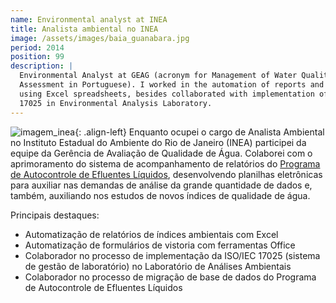 ```yaml
---
name: Environmental analyst at INEA
title: Analista ambiental no INEA
image: /assets/images/baia_guanabara.jpg
period: 2014
position: 99
description: |
  Environmental Analyst at GEAG (acronym for Management of Water Quality
  Assessment in Portuguese). I worked in the automation of reports and forms
  using Excel spreadsheets, besides collaborated with implementation of ISO/IEC
  17025 in Environmental Analysis Laboratory. 
---
```


![imagem_inea](/assets/images/baia_guanabara.jpg){: .align-left}
Enquanto ocupei o cargo de Analista Ambiental no Instituto Estadual do Ambiente
do Rio de Janeiro (INEA) participei da equipe da Gerência de Avaliação de
Qualidade de Água. Colaborei com o aprimoramento do sistema de acompanhamento de
relatórios do [Programa de Autocontrole de Efluentes
Líquidos](http://www.inea.rj.gov.br/procon-agua/), desenvolvendo planilhas
eletrônicas para auxiliar nas demandas de análise da grande quantidade de dados
e, também, auxiliando nos estudos de novos índices de qualidade de água.

Principais destaques:
- Automatização de relatórios de índices ambientais com Excel
- Automatização de formulários de vistoria com ferramentas Office
- Colaborador no processo de implementação da ISO/IEC 17025 (sistema de gestão
de laboratório) no Laboratório de Análises Ambientais
- Colaborador no processo de migração de base de dados do Programa de
Autocontrole de Efluentes Líquidos
